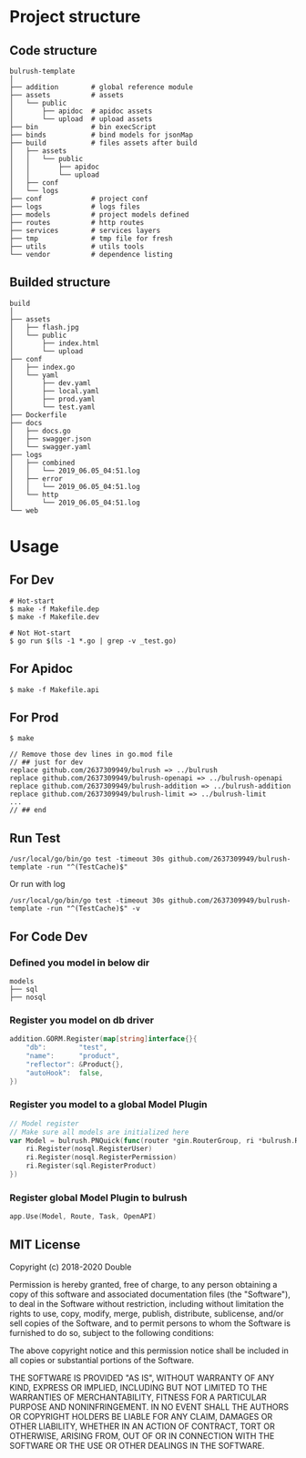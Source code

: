 # Project structure

## Code structure

    bulrush-template
    │
    ├── addition        # global reference module
    ├── assets          # assets
    │   └── public
    │       ├── apidoc  # apidoc assets
    │       └── upload  # upload assets
    ├── bin             # bin execScript 
    ├── binds           # bind models for jsonMap
    ├── build           # files assets after build
    │   ├── assets
    │   │   └── public
    │   │       ├── apidoc
    │   │       └── upload
    │   ├── conf
    │   └── logs
    ├── conf            # project conf
    ├── logs            # logs files
    ├── models          # project models defined
    ├── routes          # http routes
    ├── services        # services layers
    ├── tmp             # tmp file for fresh
    ├── utils           # utils tools
    └── vendor          # dependence listing

## Builded structure

    build
    │
    ├── assets
    │   ├── flash.jpg
    │   └── public
    │       ├── index.html
    │       └── upload
    ├── conf
    │   ├── index.go
    │   └── yaml
    │       ├── dev.yaml
    │       ├── local.yaml
    │       ├── prod.yaml
    │       └── test.yaml
    ├── Dockerfile
    ├── docs
    │   ├── docs.go
    │   ├── swagger.json
    │   └── swagger.yaml
    ├── logs
    │   ├── combined
    │   │   └── 2019_06.05_04:51.log
    │   ├── error
    │   │   └── 2019_06.05_04:51.log
    │   └── http
    │       └── 2019_06.05_04:51.log
    └── web

# Usage

## For Dev
```shell
# Hot-start 
$ make -f Makefile.dep
$ make -f Makefile.dev
```

```shell
# Not Hot-start 
$ go run $(ls -1 *.go | grep -v _test.go)
```

## For Apidoc

```shell
$ make -f Makefile.api
```

## For Prod

```shell
$ make
```
    // Remove those dev lines in go.mod file
    // ## just for dev
    replace github.com/2637309949/bulrush => ../bulrush
    replace github.com/2637309949/bulrush-openapi => ../bulrush-openapi
    replace github.com/2637309949/bulrush-addition => ../bulrush-addition
    replace github.com/2637309949/bulrush-limit => ../bulrush-limit
    ...
    // ## end


## Run Test

```shell
/usr/local/go/bin/go test -timeout 30s github.com/2637309949/bulrush-template -run "^(TestCache)$"
```
Or run with log
```shell
/usr/local/go/bin/go test -timeout 30s github.com/2637309949/bulrush-template -run "^(TestCache)$" -v
```

## For Code Dev

### Defined you model in below dir
    models
    ├── sql
    ├── nosql

### Register you model on db driver

```go
addition.GORM.Register(map[string]interface{}{
    "db":        "test",
    "name":      "product",
    "reflector": &Product{},
    "autoHook":  false,
})
```
### Register you model to a global Model Plugin

```go
// Model register
// Make sure all models are initialized here
var Model = bulrush.PNQuick(func(router *gin.RouterGroup, ri *bulrush.ReverseInject) {
	ri.Register(nosql.RegisterUser)
	ri.Register(nosql.RegisterPermission)
	ri.Register(sql.RegisterProduct)
})
```

### Register global Model Plugin to bulrush

```go
app.Use(Model, Route, Task, OpenAPI)
```

## MIT License
Copyright (c) 2018-2020 Double

Permission is hereby granted, free of charge, to any person obtaining a copy
of this software and associated documentation files (the "Software"), to deal
in the Software without restriction, including without limitation the rights
to use, copy, modify, merge, publish, distribute, sublicense, and/or sell
copies of the Software, and to permit persons to whom the Software is
furnished to do so, subject to the following conditions:

The above copyright notice and this permission notice shall be included in all
copies or substantial portions of the Software.

THE SOFTWARE IS PROVIDED "AS IS", WITHOUT WARRANTY OF ANY KIND, EXPRESS OR
IMPLIED, INCLUDING BUT NOT LIMITED TO THE WARRANTIES OF MERCHANTABILITY,
FITNESS FOR A PARTICULAR PURPOSE AND NONINFRINGEMENT. IN NO EVENT SHALL THE
AUTHORS OR COPYRIGHT HOLDERS BE LIABLE FOR ANY CLAIM, DAMAGES OR OTHER
LIABILITY, WHETHER IN AN ACTION OF CONTRACT, TORT OR OTHERWISE, ARISING FROM,
OUT OF OR IN CONNECTION WITH THE SOFTWARE OR THE USE OR OTHER DEALINGS IN THE
SOFTWARE.